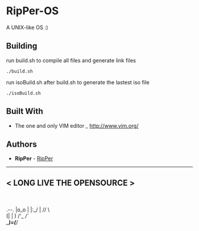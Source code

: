 # RipPer-OS
A UNIX-like OS :)

## Building

run build.sh to compile all files and generate link files
```
./build.sh
```

run isoBuild.sh after build.sh to generate the lastest iso file
```
./isoBuild.sh
```

## Built With

* The one and only VIM editor *_* http://www.vim.org/


## Authors

* **RipPer** - [RipPer](https://github.com/RipPer56/)


 __________________________
< LONG LIVE THE OPENSOURCE >
 --------------------------
   \
    \
        .--.
       |o_o |
       |:_/ |
      //   \ \
     (|     | )
    /'\_   _/`\
    \___)=(___/

